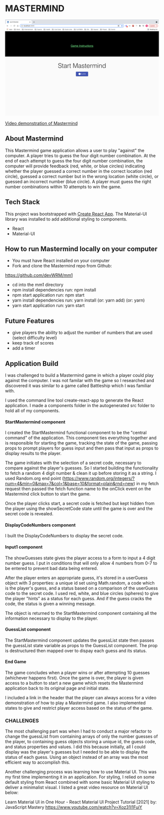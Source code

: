 #   MASTERMIND

![Mastermind](Mastermind.png)

[Video demonstration of Mastermind](https://youtu.be/VTS817iEO7c "Video demonstration of Mastermind")


## About Mastermind

This Mastermind game application allows a user to play "against" the computer. A player tries to guess the four digit number combination. At the end of each attempt to guess the four digit number combination, the computer will provide feedback (red, white, or blue circles) indicating whether the player guessed a correct number in the correct location (red circle), guessed a correct number but in the wrong location (white circle), or guessed an incorrect number (blue circle). A player must guess the right number combinations within 10 attempts to win the game.

## Tech Stack

This project was bootstrapped with [Create React App](https://github.com/facebook/create-react-app). The Material-UI library was installed to add additional styling to components.

* React
* Material-UI

## How to run Mastermind locally on your computer

* You must have React installed on your computer
* Fork and clone the Mastermind repo from Github:

https://github.com/devWRM/mm1

* cd into the mm1 directory
* npm install dependencies run:
    npm install
* npm start application run:
    npm start
* yarn install dependencies run:
    yarn install (or: yarn add) (or: yarn)
* yarn start application run:
    yarn start
    
## Future Features

* give players the ability to adjust the number of numbers that are used (select difficulty level)
* keep track of scores
* add a timer

## Application Build

I was challenged to build a Mastermind game in which a player could play against the computer. I was not familar with the game so I researched and discovered it was similar to a game called Battleship which I was familiar with.

I used the command line tool create-react-app to generate the React application. I made a components folder in the autogenerated src folder to hold all of my components.

#### StartMastermind component
I created the StartMastermind functional component to be the "central command" of the application. This component ties everything together and is responsible for starting the game, tracking the state of the game, passing props to prompt players for guess input and then pass that input as props to display results to the player.

The game initiates with the selection of a secret code, necessary to compare against the player's guesses. So I started building the functionality to fetch a random 4 digit number & clean it up before storing it as a string. I used Random.org end point (https://www.random.org/integers/?num=4&min=0&max=7&col=1&base=10&format=plain&rnd=new) in my fetch request then passed the fetch function name to the onClick event on the Mastermind click button to start the game.

Once the player clicks start, a secret code is fetched but kept hidden from the player using the showSecretCode state until the game is over and the secret code is revealed. 

#### DisplayCodeNumbers component
I built the DisplayCodeNumbers to display the secret code.

#### Input1 component
The showGuesses state gives the player access to a form to input a 4 digit number guess. I put in conditions that will only allow 4 numbers from 0-7 to be entered to prevent bad data being entered.

After the player enters an appropriate guess, it's stored in a userGuess object with 3 properties: a unique id set using Math.random, a code which is the player's guess, and a status based on a comparison of the userGuess code to the secret code. I used red, white, and blue circles (spheres) to give the player "hints" as a status for each guess. And if the guess cracks the code, the status is given a winning message.

The object is returned to the StartMastermind component containing all the information necessary to display to the player. 

#### GuessList component
The StartMastermind component updates the guessList state then passes the guessList state variable as props to the GuessList component. The prop is destructured then mapped over to dispay each guess and its status.

#### End Game
The game concludes when a player wins or after attempting 10 guesses (whichever happens first). Once the game is over, the player is given access to a button to start a new game which resets the Mastermind application back to its original page and initial state.

I included a link in the header that the player can always access for a video demonstration of how to play a Mastermind game. I also implemented states to give and restrict player access based on the status of the game.

### CHALLENGES
The most challenging part was when I had to conduct a major refactor to change the guessList from containing arrays of only the number guesses of the player, to containing guess objects storing a unique id, the guess code, and status properties and values. I did this because initially, all I could display was the player's guesses but I needed to be able to display the status of each guess. Using an object instead of an array was the most efficient way to accomplish this.

Another challenging process was learning how to use Material UI. This was my first time implementing it in an application. For styling, I relied on some default styling from React combined with some basic Material UI styling to deliver a minimalist visual. I listed a great video resource on Material UI below:

Learn Material UI in One Hour - React Material UI Project Tutorial [2021]
by: JavaScript Mastery
	https://www.youtube.com/watch?v=Xoz31I1FuiY













